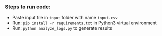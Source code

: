 ### Steps to run code:

- Paste input file in `input` folder with name `input.csv`
- Run: `pip install -r requirements.txt` in Python3 virtual environment
- Run: `python analyze_logs.py` to generate results
